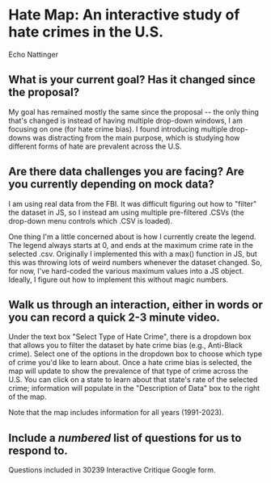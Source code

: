 # Hate Map: An interactive study of hate crimes in the U.S.

Echo Nattinger

## What is your current goal? Has it changed since the proposal?
My goal has remained mostly the same since the proposal -- the only thing that's changed is instead of having multiple drop-down windows, I am focusing on one (for hate crime bias). I found introducing multiple drop-downs was distracting from the main purpose, which is 
studying how different forms of hate are prevalent across the U.S.

## Are there data challenges you are facing? Are you currently depending on mock data?
I am using real data from the FBI. It was difficult figuring out how to "filter" the dataset in JS, so I instead am using multiple pre-filtered .CSVs (the drop-down menu controls which .CSV is loaded). 

One thing I'm a little concerned about is how I currently create the legend. The legend always starts at 0, and ends at the maximum crime rate in the selected .csv. Originally I implemented this with a max() function in JS, but this was throwing lots of weird numbers
whenever the dataset changed. So, for now, I've hard-coded the various maximum values into a JS object. Ideally, I figure out how to implement this without magic numbers. 

## Walk us through an interaction, either in words or you can record a quick 2-3 minute video.
Under the text box "Select Type of Hate Crime", there is a dropdown box that allows you to filter the dataset by hate crime bias (e.g., Anti-Black crime). Select one of the options in the dropdown box to choose which type of crime you'd like to learn about. Once a hate crime bias 
is selected, the map will update to show the prevalence of that type of crime across the U.S. You can click on a state to learn about that state's rate of the selected crime; information will populate in the "Description of Data" box to the right of the map. 

Note that the map includes information for all years (1991-2023).

## Include a _numbered_ list of questions for us to respond to.
Questions included in 30239 Interactive Critique Google form. 
